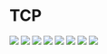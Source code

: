 # TCP
![](./tcp1.png)
![](./tcp2.png)
![](./tcp3.png)
![](./tcp4.png)
![](./tcp5.png)
![](./tcp6.png)
![](./tcp7.png)
![](./tcp8.png)